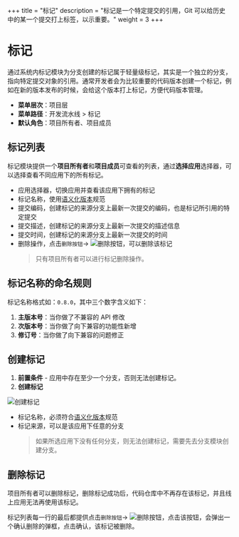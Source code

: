 +++
title = "标记"
description = "标记是一个特定提交的引用，Git 可以给历史中的某一个提交打上标签，以示重要。"
weight = 3
+++

# 标记

通过系统内标记模块为分支创建的标记属于轻量级标记，其实是一个独立的分支，指向特定提交对象的引用。通常开发者会为比较重要的代码版本创建一个标记，例如在新的版本发布的时候，会给这个版本打上标记，方便代码版本管理。

- **菜单层次**：项目层
- **菜单路径**：开发流水线 > 标记
- **默认角色**：项目所有者、项目成员

## 标记列表

标记模块提供一个**项目所有者**和**项目成员**可查看的列表，通过**选择应用**选择器，可以选择查看不同应用下的所有标记。

- 应用选择器，切换应用并查看该应用下拥有的标记
- 标记名称，使用[语义化版本](https://semver.org/lang/zh-CN/)规范
- 提交编码，创建标记的来源分支上最新一次提交的编码，也是标记所引用的特定提交
- 提交描述，创建标记的来源分支上最新一次提交的描述信息
- 提交时间，创建标记的来源分支上最新一次提交的时间
- 删除操作，点击`删除按钮`→ ![删除按钮](/docs/user-guide/development-pipeline/image/del_net_button.png)，可以删除该标记
  <blockquote class="note">
    只有项目所有者可以进行标记删除操作。
  </blockquote>

## 标记名称的命名规则
标记名称格式如：`0.8.0`，其中三个数字含义如下：

1. **主版本号**：当你做了不兼容的 API 修改
2. **次版本号**：当你做了向下兼容的功能性新增
3. **修订号**：当你做了向下兼容的问题修正

## 创建标记

1. **前置条件** - 应用中存在至少一个分支，否则无法创建标记。
2. **创建标记**

  ![创建标记](/docs/user-guide/development-pipeline/image/create-tag.png)

- 标记名称，必须符合[语义化版本](https://semver.org/lang/zh-CN/)规范
- 标记来源，可以是该应用下任意的分支
  <blockquote class="warning">
    如果所选应用下没有任何分支，则无法创建标记，需要先去分支模块创建分支。
  </blockquote>

## 删除标记

项目所有者可以删除标记，删除标记成功后，代码仓库中不再存在该标记，并且线上应用无法再使用该标记。

标记列表每一行的最后都提供点击`删除按钮`→ ![删除按钮](/docs/user-guide/development-pipeline/image/del_net_button.png)，点击该按钮，会弹出一个确认删除的弹框，点击确认，该标记被删除。
